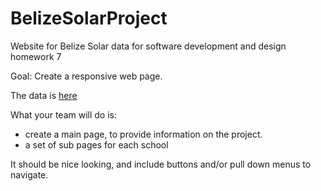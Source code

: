 # BelizeSolarProject
Website for Belize Solar data for software development and design homework 7

Goal: Create a responsive web page.

The data is [here](https://docs.google.com/document/d/1jhXcbkrk1JekFlCHPpZr_mavFl_XUg0e9h4HGTEOAKA/edit)

What your team will do is:
- create a main page, to provide information on the project. 
- a set of sub pages for each school

It should be nice looking, and include buttons and/or pull down menus to navigate.


